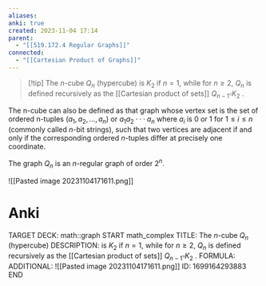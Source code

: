 ```yaml
---
aliases: 
anki: true
created: 2023-11-04 17:14
parent:
  - "[[519.172.4 Regular Graphs]]"
connected:
  - "[[Cartesian Product of Graphs]]"
---
```

> [!tip] The $n$-cube $Q_n$ (hypercube)
is $K_2$ if $n = 1$, 
while for $n ≥ 2$, $Q_n$ is defined recursively as the [[Cartesian product of sets]] $Q_{n−1} \square K_2$ . 

The n-cube can also be defined as that graph whose vertex set is the set of ordered n-tuples $(a_1, a_2, . . . , a_n)$ or $a_1a_2 ···a_n$ where $a_i$ is $0$ or $1$ for $1 ≤ i ≤ n$ (commonly called $n$-bit strings), such that two vertices are adjacent if and only if the corresponding ordered $n$-tuples differ at precisely one coordinate. 

The graph $Q_n$ is an $n$-regular graph of order $2^n$. 

![[Pasted image 20231104171611.png]]



# Anki
TARGET DECK: math::graph
START
math_complex
TITLE: The $n$-cube $Q_n$ (hypercube)
DESCRIPTION: is $K_2$ if $n = 1$, 
while for $n ≥ 2$, $Q_n$ is defined recursively as the [[Cartesian product of sets]] $Q_{n−1} \square K_2$ . 
FORMULA: 
ADDITIONAL: ![[Pasted image 20231104171611.png]]
ID: 1699164293883
END








